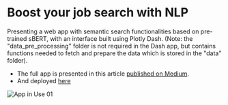 # Boost your job search with NLP

Presenting a web app with semantic search functionalities based on pre-trained sBERT, with an interface built using Plotly Dash.
(Note: the "data_pre_processing" folder is not required in the Dash app, but contains functions needed to fetch and prepare the data which is stored in the "data" folder).

- The full app is presented in this article [published on Medium]().
- And deployed [here](https://nlpjobsearch.pythonanywhere.com)


![App in Use 01](https://github.com/gabri-al/job_search_nlp/assets/57110246/905d0186-bde3-49f4-b329-fa75d2044111)
